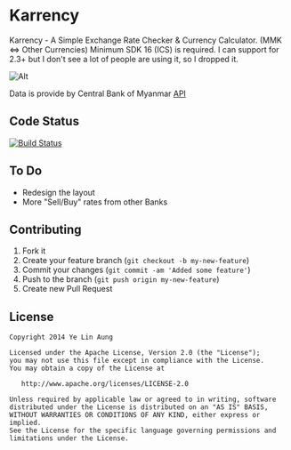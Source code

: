 Karrency
========

Karrency - A Simple Exchange Rate Checker & Currency Calculator. (MMK <=> Other Currencies)
Minimum SDK 16 (ICS) is required.
I can support for 2.3+ but I don't see a lot of people are using it, so I dropped it.


![Alt](https://raw.githubusercontent.com/yelinaung/Karrency/master/device-2014-04-16-223625_framed.png)

Data is provide by Central Bank of Myanmar [API](http://forex.cbm.gov.mm)

Code Status
-----------
[![Build Status](https://travis-ci.org/yelinaung/Karrency.svg?branch=master)](https://travis-ci.org/yelinaung/Karrency)


To Do
-----

 * Redesign the layout
 * More "Sell/Buy" rates from other Banks

Contributing
------------

 1. Fork it
 2. Create your feature branch (`git checkout -b my-new-feature`)
 3. Commit your changes (`git commit -am 'Added some feature'`)
 4. Push to the branch (`git push origin my-new-feature`)
 5. Create new Pull Request

License
--------

    Copyright 2014 Ye Lin Aung

    Licensed under the Apache License, Version 2.0 (the "License");
    you may not use this file except in compliance with the License.
    You may obtain a copy of the License at

       http://www.apache.org/licenses/LICENSE-2.0

    Unless required by applicable law or agreed to in writing, software
    distributed under the License is distributed on an "AS IS" BASIS,
    WITHOUT WARRANTIES OR CONDITIONS OF ANY KIND, either express or implied.
    See the License for the specific language governing permissions and
    limitations under the License.
